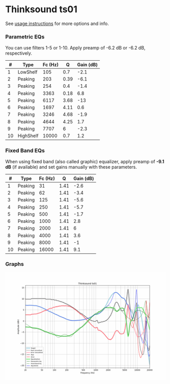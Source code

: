 # Thinksound ts01
See [usage instructions](https://github.com/jaakkopasanen/AutoEq#usage) for more options and info.

### Parametric EQs
You can use filters 1-5 or 1-10. Apply preamp of -6.2 dB or -6.2 dB, respectively.

|   # | Type      |   Fc (Hz) |    Q |   Gain (dB) |
|-----|-----------|-----------|------|-------------|
|   1 | LowShelf  |       105 | 0.7  |        -2.1 |
|   2 | Peaking   |       203 | 0.39 |        -6.1 |
|   3 | Peaking   |       254 | 0.4  |        -1.4 |
|   4 | Peaking   |      3363 | 0.18 |         6.8 |
|   5 | Peaking   |      6117 | 3.68 |       -13   |
|   6 | Peaking   |      1697 | 4.11 |         0.6 |
|   7 | Peaking   |      3246 | 4.68 |        -1.9 |
|   8 | Peaking   |      4644 | 4.25 |         1.7 |
|   9 | Peaking   |      7707 | 6    |        -2.3 |
|  10 | HighShelf |     10000 | 0.7  |         1.2 |

### Fixed Band EQs
When using fixed band (also called graphic) equalizer, apply preamp of **-9.1 dB** (if available) and set gains manually with these parameters.

|   # | Type    |   Fc (Hz) |    Q |   Gain (dB) |
|-----|---------|-----------|------|-------------|
|   1 | Peaking |        31 | 1.41 |        -2.6 |
|   2 | Peaking |        62 | 1.41 |        -3.4 |
|   3 | Peaking |       125 | 1.41 |        -5.6 |
|   4 | Peaking |       250 | 1.41 |        -5.7 |
|   5 | Peaking |       500 | 1.41 |        -1.7 |
|   6 | Peaking |      1000 | 1.41 |         2.8 |
|   7 | Peaking |      2000 | 1.41 |         6   |
|   8 | Peaking |      4000 | 1.41 |         3.6 |
|   9 | Peaking |      8000 | 1.41 |        -1   |
|  10 | Peaking |     16000 | 1.41 |         9.1 |

### Graphs
![](./Thinksound%20ts01.png)
